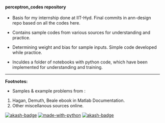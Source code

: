 #### perceptron_codes repository


* Basis for my internship done at IIT-Hyd. Final commits in ann-design repo based on all the codes here.

* Contains sample codes from various sources for understanding and practice.

* Determining weight and bias for sample inputs. Simple code developed while practice.

* Inculdes a folder of notebooks with python code, which have been implemented for understanding and training.
___
**Footnotes:**

* Samples & example problems from :

1. Hagan, Demuth, Beale ebook in Matlab Documentation.
2. Other miscellanous sources online.

[![akash-badge](https://img.shields.io/badge/made%20with-MATLAB-orange.svg)](https://github.com/gvsakash/ann-design) [![made-with-python](https://img.shields.io/badge/Made%20with-Python-1f425f.svg)](https://www.python.org/) [![akash-badge](https://img.shields.io/badge/tried%20and%20tested-Akash-brightgreen.svg)](https://github.com/gvsakash/)

